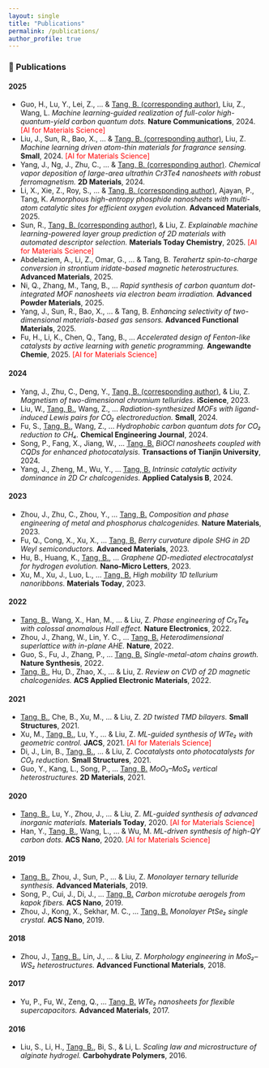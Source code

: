 ```yaml
---
layout: single
title: "Publications"
permalink: /publications/
author_profile: true
---
```


### 📝 Publications

#### **2025**
- Guo, H., Lu, Y., Lei, Z., … & <u>Tang, B. (corresponding author)</u>, Liu, Z., Wang, L. *Machine learning-guided realization of full-color high-quantum-yield carbon quantum dots.* **Nature Communications**, 2024. <span style="color:red">[AI for Materials Science]</span>
- Liu, J., Sun, R., Bao, X., … & <u>Tang, B. (corresponding author)</u>, Liu, Z. *Machine learning driven atom-thin materials for fragrance sensing.* **Small**, 2024. <span style="color:red">[AI for Materials Science]</span>
- Yang, J., Ng, J., Zhu, C., … & <u>Tang, B. (corresponding author)</u>. *Chemical vapor deposition of large-area ultrathin Cr3Te4 nanosheets with robust ferromagnetism.* **2D Materials**, 2024.
- Li, X., Xie, Z., Roy, S., … & <u>Tang, B. (corresponding author)</u>, Ajayan, P., Tang, K. *Amorphous high-entropy phosphide nanosheets with multi-atom catalytic sites for efficient oxygen evolution.* **Advanced Materials**, 2025.
- Sun, R., <u>Tang, B. (corresponding author)</u>, & Liu, Z. *Explainable machine learning-powered layer group prediction of 2D materials with automated descriptor selection.* **Materials Today Chemistry**, 2025. <span style="color:red">[AI for Materials Science]</span>
- Abdelaziem, A., Li, Z., Omar, G., … & Tang, B. *Terahertz spin-to-charge conversion in strontium iridate-based magnetic heterostructures.* **Advanced Materials**, 2025.
- Ni, Q., Zhang, M., Tang, B., … *Rapid synthesis of carbon quantum dot-integrated MOF nanosheets via electron beam irradiation.* **Advanced Powder Materials**, 2025.
- Yang, J., Sun, R., Bao, X., … & Tang, B. *Enhancing selectivity of two-dimensional materials-based gas sensors.* **Advanced Functional Materials**, 2025.
- Fu, H., Li, K., Chen, Q., Tang, B., … *Accelerated design of Fenton-like catalysts by active learning with genetic programming.* **Angewandte Chemie**, 2025. <span style="color:red">[AI for Materials Science]</span>

#### **2024**
- Yang, J., Zhu, C., Deng, Y., <u>Tang, B. (corresponding author)</u>, & Liu, Z. *Magnetism of two-dimensional chromium tellurides.* **iScience**, 2023.
- Liu, W., <u>Tang, B.</u>, Wang, Z., … *Radiation-synthesized MOFs with ligand-induced Lewis pairs for CO₂ electroreduction.* **Small**, 2024.
- Fu, S., <u>Tang, B.</u>, Wang, Z., … *Hydrophobic carbon quantum dots for CO₂ reduction to CH₄.* **Chemical Engineering Journal**, 2024.
- Song, P., Fang, X., Jiang, W., … <u>Tang, B.</u> *BiOCl nanosheets coupled with CQDs for enhanced photocatalysis.* **Transactions of Tianjin University**, 2024.
- Yang, J., Zheng, M., Wu, Y., … <u>Tang, B.</u> *Intrinsic catalytic activity dominance in 2D Cr chalcogenides.* **Applied Catalysis B**, 2024.

#### **2023**
- Zhou, J., Zhu, C., Zhou, Y., … <u>Tang, B.</u> *Composition and phase engineering of metal and phosphorus chalcogenides.* **Nature Materials**, 2023.
- Fu, Q., Cong, X., Xu, X., … <u>Tang, B.</u> *Berry curvature dipole SHG in 2D Weyl semiconductors.* **Advanced Materials**, 2023.
- Hu, B., Huang, K., <u>Tang, B.</u>, … *Graphene QD-mediated electrocatalyst for hydrogen evolution.* **Nano-Micro Letters**, 2023.
- Xu, M., Xu, J., Luo, L., … <u>Tang, B.</u> *High mobility 1D tellurium nanoribbons.* **Materials Today**, 2023.

#### **2022**
- <u>Tang, B.</u>, Wang, X., Han, M., … & Liu, Z. *Phase engineering of Cr₅Te₈ with colossal anomalous Hall effect.* **Nature Electronics**, 2022.
- Zhou, J., Zhang, W., Lin, Y. C., … <u>Tang, B.</u> *Heterodimensional superlattice with in-plane AHE.* **Nature**, 2022.
- Guo, S., Fu, J., Zhang, P., … <u>Tang, B.</u> *Single-metal-atom chains growth.* **Nature Synthesis**, 2022.
- <u>Tang, B.</u>, Hu, D., Zhao, X., … & Liu, Z. *Review on CVD of 2D magnetic chalcogenides.* **ACS Applied Electronic Materials**, 2022.

#### **2021**
- <u>Tang, B.</u>, Che, B., Xu, M., … & Liu, Z. *2D twisted TMD bilayers.* **Small Structures**, 2021.
- Xu, M., <u>Tang, B.</u>, Lu, Y., … & Liu, Z. *ML-guided synthesis of WTe₂ with geometric control.* **JACS**, 2021. <span style="color:red">[AI for Materials Science]</span>
- Di, J., Lin, B., <u>Tang, B.</u>, … & Liu, Z. *Cocatalysts onto photocatalysts for CO₂ reduction.* **Small Structures**, 2021.
- Guo, Y., Kang, L., Song, P., … <u>Tang, B.</u> *MoO₃–MoS₂ vertical heterostructures.* **2D Materials**, 2021.

#### **2020**
- <u>Tang, B.</u>, Lu, Y., Zhou, J., … & Liu, Z. *ML-guided synthesis of advanced inorganic materials.* **Materials Today**, 2020. <span style="color:red">[AI for Materials Science]</span>
- Han, Y., <u>Tang, B.</u>, Wang, L., … & Wu, M. *ML-driven synthesis of high-QY carbon dots.* **ACS Nano**, 2020. <span style="color:red">[AI for Materials Science]</span>

#### **2019**
- <u>Tang, B.</u>, Zhou, J., Sun, P., … & Liu, Z. *Monolayer ternary telluride synthesis.* **Advanced Materials**, 2019.
- Song, P., Cui, J., Di, J., … <u>Tang, B.</u> *Carbon microtube aerogels from kapok fibers.* **ACS Nano**, 2019.
- Zhou, J., Kong, X., Sekhar, M. C., … <u>Tang, B.</u> *Monolayer PtSe₂ single crystal.* **ACS Nano**, 2019.

#### **2018**
- Zhou, J., <u>Tang, B.</u>, Lin, J., … & Liu, Z. *Morphology engineering in MoS₂–WS₂ heterostructures.* **Advanced Functional Materials**, 2018.

#### **2017**
- Yu, P., Fu, W., Zeng, Q., … <u>Tang, B.</u> *WTe₂ nanosheets for flexible supercapacitors.* **Advanced Materials**, 2017.

#### **2016**
- Liu, S., Li, H., <u>Tang, B.</u>, Bi, S., & Li, L. *Scaling law and microstructure of alginate hydrogel.* **Carbohydrate Polymers**, 2016.
